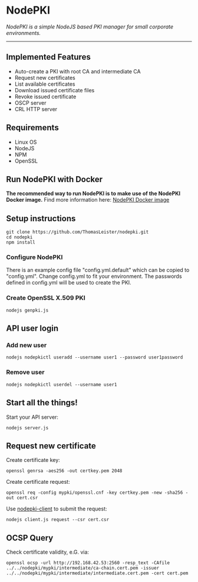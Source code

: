 # NodePKI

*NodePKI is a simple NodeJS based PKI manager for small corporate environments.*

---


## Implemented Features

* Auto-create a PKI with root CA and intermediate CA
* Request new certificates
* List available certificates
* Download issued certificate files
* Revoke issued certificate
* OSCP server
* CRL HTTP server


## Requirements

* Linux OS
* NodeJS
* NPM
* OpenSSL

## Run NodePKI with Docker

**The recommended way to run NodePKI is to make use of the NodePKI Docker image.** Find more information here: [NodePKI Docker image](https://github.com/ThomasLeister/nodepki-docker/)


## Setup instructions

    git clone https://github.com/ThomasLeister/nodepki.git
    cd nodepki
    npm install  


### Configure NodePKI

There is an example config file "config.yml.default" which can be copied to "config.yml". Change config.yml to fit your environment. The passwords defined in config.yml will be used to create the PKI.

### Create OpenSSL X.509 PKI

    nodejs genpki.js


## API user login

### Add new user

    nodejs nodepkictl useradd --username user1 --password user1password

### Remove user

    nodejs nodepkictl userdel --username user1

## Start all the things!

Start your API server:


    nodejs server.js


## Request new certificate

Create certificate key:

    openssl genrsa -aes256 -out certkey.pem 2048

Create certificate request:

    openssl req -config mypki/openssl.cnf -key certkey.pem -new -sha256 -out cert.csr

Use [nodepki-client](https://github.com/ThomasLeister/nodepki-client/) to submit the request:

    nodejs client.js request --csr cert.csr



## OCSP Query

Check certificate validity, e.G. via:

    openssl ocsp -url http://192.168.42.53:2560 -resp_text -CAfile ../../nodepki/mypki/intermediate/ca-chain.cert.pem -issuer ../../nodepki/mypki/intermediate/intermediate.cert.pem -cert cert.pem

